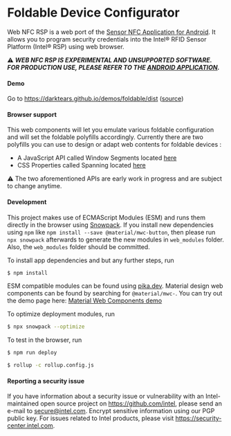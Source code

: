 # Foldable Device Configurator

Web NFC RSP is a web port of the [Sensor NFC Application for Android](https://github.com/intel/rsp-sw-toolkit-nfc). It allows you to program security credentials into the Intel® RFID Sensor Platform (Intel® RSP) using web browser.

:warning: **_WEB NFC RSP IS EXPERIMENTAL AND UNSUPPORTED SOFTWARE. FOR PRODUCTION USE, PLEASE REFER TO THE [ANDROID APPLICATION](https://github.com/intel/rsp-sw-toolkit-nfc)._**

#### Demo

Go to https://darktears.github.io/demos/foldable/dist ([source](https://darktears.github.io/demos/foldable))

#### Browser support

This web components will let you emulate various foldable configuration and will set the foldable polyfills accordingly. Currently there are two polyfills you can use to design or adapt web contents for foldable devices :
- A JavaScript API called Window Segments located [here](https://github.com/zouhir/windowsegments-polyfill)
- CSS Properties called Spanning located [here](https://github.com/zouhir/spanning-css-polyfill)

:warning: The two aforementioned APIs are early work in progress and are subject to change anytime.

#### Development

This project makes use of ECMAScript Modules (ESM) and runs them directly in the browser using [Snowpack](snowpack.dev). If you install new dependencies using `npm` like `npm install --save @material/mwc-button`, then please run `npx snowpack` afterwards to generate the new modules in `web_modules` folder. Also, the `web_modules` folder should be committed.

To install app dependencies and but any further steps, run

```sh
$ npm install
```

ESM compatible modules can be found using [pika.dev](pika.de). Material design web components can be found by searching for `@material/mwc-`. You can try out the demo page here: [Material Web Components demo](https://mwc-demos.glitch.me/)

To optimize deployment modules, run

```sh
$ npx snowpack --optimize
```

To test in the browser, run

```sh
$ npm run deploy
```

```sh
$ rollup -c rollup.config.js
```

#### Reporting a security issue

If you have information about a security issue or vulnerability with an Intel-maintained open source project on https://github.com/intel, please send an e-mail to secure@intel.com. Encrypt sensitive information using our PGP public key. For issues related to Intel products, please visit https://security-center.intel.com.